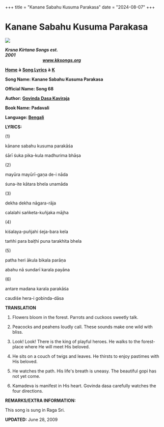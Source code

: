 +++
title = "Kanane Sabahu Kusuma Parakasa"
date = "2024-08-07"
+++

# Kanane Sabahu Kusuma Parakasa
**[![](http://kksongs.org/image_files/image002.jpg)](http://kksongs.org/)**

**_Krsna_** **_Kirtana Songs est. 2001_**                                                                                                                                                      **_www.kksongs.org_**

**[Home](http://kksongs.org/)** **à** **[Song Lyrics](http://kksongs.org/lyrics.html)** **à** **[K](http://kksongs.org/songs/song_k.html)**

**Song Name: Kanane Sabahu Kusuma Parakasa**

**Official Name: Song 68**

**Author:** [**Govinda** **Dasa Kaviraja**](http://kksongs.org/authors/list/govindadasa.html)

**Book Name: Padavali**

**Language: [Bengali](http://kksongs.org/language/list/bengali.html)**

**LYRICS:**

(1)

kānane sabahu kusuma parakāśa

śārī śuka pika-kula madhurima bhāṣa

(2)

mayūra mayūrī-gaṇa de-i nāda

śuna-ite kātara bhela unamāda

(3)

dekha dekha nāgara-rāja

calalahi sańketa-kuñjaka mājha

(4)

kiśalaya-puñjahi śeja-bara kela

taḿhi para baiṭhi puna tarakhita bhela

(5)

patha heri ākula bikala parāṇa

abahu nā sundarī karala payāna

(6)

antare madana karala parakāśa

caudiśe hera-i gobinda-dāsa

**TRANSLATION**

1) Flowers bloom in the forest. Parrots and cuckoos sweetly talk.

2) Peacocks and peahens loudly call. These sounds make one wild with bliss.

3) Look! Look! There is the king of playful heroes. He walks to the forest-place where He will meet His beloved.

4) He sits on a couch of twigs and leaves. He thirsts to enjoy pastimes with His beloved.

5) He watches the path. His life's breath is uneasy. The beautiful gopi has not yet come.

6) Kamadeva is manifest in His heart. Govinda dasa carefully watches the four directions.

**REMARKS/EXTRA INFORMATION:**

This song is sung in Raga Sri.

**UPDATED:** June 28, 2009